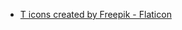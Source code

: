 - <a href="https://www.flaticon.com/free-icons/t" title="t icons">T icons created by Freepik - Flaticon</a>
